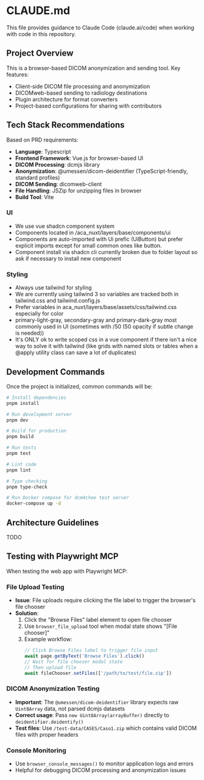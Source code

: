 # CLAUDE.md

This file provides guidance to Claude Code (claude.ai/code) when working with code in this repository.

## Project Overview

This is a browser-based DICOM anonymization and sending tool. Key features:
- Client-side DICOM file processing and anonymization
- DICOMweb-based sending to radiology destinations
- Plugin architecture for format converters
- Project-based configurations for sharing with contributors

## Tech Stack Recommendations

Based on PRD requirements:
- **Language**: Typescript
- **Frontend Framework**: Vue.js for browser-based UI
- **DICOM Processing**: dcmjs library
- **Anonymization**: @umessen/dicom-deidentifier (TypeScript-friendly, standard profiles)
- **DICOM Sending**: dicomweb-client
- **File Handling**: JSZip for unzipping files in browser
- **Build Tool**: Vite

### UI
- We use vue shadcn component system
- Components located in /aca_nuxt/layers/base/components/ui
- Components are auto-imported with Ui prefic (UiButton) but prefer explicit imports except for small common ones like button.
- Component install via shadcn cli currently broken due to folder layout so ask if necessary to install new component

### Styling
- Always use tailwind for styling
- We are currently using tailwind 3 so variables are tracked both in tailwind.css and tailwind.config.js
- Prefer variables in aca_nuxt/layers/base/assets/css/tailwind.css especially for color
- primary-light-gray, secondary-gray and primary-dark-gray most commonly used in UI (sometimes with /50 (50 opacity if subtle change is needed))
- It's ONLY ok to write scoped css in a vue component if there isn't a nice way to solve it with tailwind (like grids with named slots or tables when a @apply utility class can save a lot of duplicates)

## Development Commands

Once the project is initialized, common commands will be:

```bash
# Install dependencies
pnpm install

# Run development server
pnpm dev

# Build for production
pnpm build

# Run tests
pnpm test

# Lint code
pnpm lint

# Type checking
pnpm type-check

# Run Docker compose for dcm4chee test server
docker-compose up -d
```

## Architecture Guidelines

TODO

## Testing with Playwright MCP

When testing the web app with Playwright MCP:

### File Upload Testing
- **Issue**: File uploads require clicking the file label to trigger the browser's file chooser
- **Solution**: 
  1. Click the "Browse Files" label element to open file chooser
  2. Use `browser_file_upload` tool when modal state shows "[File chooser]"
  3. Example workflow:
     ```typescript
     // Click Browse Files label to trigger file input
     await page.getByText('Browse Files').click()
     // Wait for file chooser modal state
     // Then upload file
     await fileChooser.setFiles(['/path/to/test/file.zip'])
     ```

### DICOM Anonymization Testing
- **Important**: The `@umessen/dicom-deidentifier` library expects raw `Uint8Array` data, not parsed dcmjs datasets
- **Correct usage**: Pass `new Uint8Array(arrayBuffer)` directly to `deidentifier.deidentify()`
- **Test files**: Use `/test-data/CASES/Caso1.zip` which contains valid DICOM files with proper headers

### Console Monitoring
- Use `browser_console_messages()` to monitor application logs and errors
- Helpful for debugging DICOM processing and anonymization issues